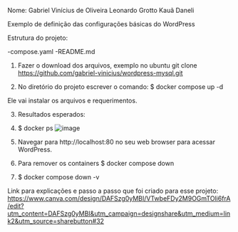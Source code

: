 Nome:
Gabriel Vinícius de Oliveira
Leonardo Grotto
Kauã Daneli

Exemplo de definição das configurações básicas do WordPress

Estrutura do projeto:

-compose.yaml
-README.md

1. Fazer o download dos arquivos, exemplo no ubuntu git clone https://github.com/gabriel-vinicius/wordpress-mysql.git

2. No diretório do  projeto escrever o comando:
    $ docker compose up -d
    
 Ele vai instalar os arquivos e requerimentos.
 
3. Resultados esperados:
4. $ docker ps
![image](https://user-images.githubusercontent.com/62100022/204059980-2d486fd2-5a0c-4f21-9a50-b3758b91e1bc.png)

5. Navegar para http://localhost:80 no seu web browser para acessar WordPress.

6. Para remover os containers 
    $ docker compose down
    
7. $ docker compose down -v

Link para explicações e passo a passo que foi criado para esse projeto: https://www.canva.com/design/DAFSzg0yMBI/VTwbeFDy2M9OGmTOli6frA/edit?utm_content=DAFSzg0yMBI&utm_campaign=designshare&utm_medium=link2&utm_source=sharebutton#32
